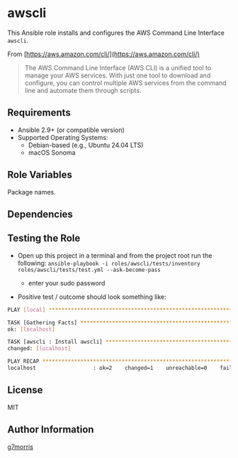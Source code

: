 awscli
=========

This Ansible role installs and configures the AWS Command Line Interface `awscli`.

From [https://aws.amazon.com/cli/](https://aws.amazon.com/cli/)

> The AWS Command Line Interface (AWS CLI) is a unified tool to manage your AWS services. With just one tool to download and configure, you can control multiple AWS services from the command line and automate them through scripts.

Requirements
------------

- Ansible 2.9+ (or compatible version)
- Supported Operating Systems:
  - Debian-based (e.g., Ubuntu 24.04 LTS)
  - macOS Sonoma

Role Variables
--------------

Package names.

Dependencies
------------

Testing the Role
----------------

* Open up this project in a terminal and from the project root run the following: `ansible-playbook -i roles/awscli/tests/inventory roles/awscli/tests/test.yml --ask-become-pass`
  * enter your sudo password

* Positive test / outcome should look something like:

```bash
PLAY [local] ******************************************************************

TASK [Gathering Facts] *********************************************************
ok: [localhost]

TASK [awscli : Install awscli] *********************************************
changed: [localhost]

PLAY RECAP *********************************************************************
localhost                  : ok=2    changed=1    unreachable=0    failed=0    skipped=0    rescued=0    ignored=0
```

License
-------

MIT

Author Information
------------------

[g7morris](https://github.com/g7morris)
